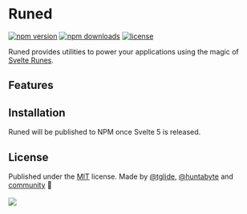 # Runed

<!-- automd:badges license name="runed" color="green" github="svecosystem/runed" -->

[![npm version](https://flat.badgen.net/npm/v/runed?color=green)](https://npmjs.com/package/runed)
[![npm downloads](https://flat.badgen.net/npm/dm/runed?color=green)](https://npmjs.com/package/runed)
[![license](https://flat.badgen.net/github/license/svecosystem/runed?color=green)](https://github.com/svecosystem/runed/blob/main/LICENSE)

<!-- /automd -->

Runed provides utilities to power your applications using the magic of
[Svelte Runes](https://svelte.dev/blog/runes).

## Features

<!-- TODO -->

## Installation

Runed will be published to NPM once Svelte 5 is released.

## License

<!-- automd:contributors license=MIT author="huntabyte" -->

Published under the [MIT](https://github.com/svecosystem/runed/blob/main/LICENSE) license. Made by
[@tglide](https://github.com/tglide), [@huntabyte](https://github.com/huntabyte) and
[community](https://github.com/svecosystem/runed/graphs/contributors) 💛 <br><br>
<a href="https://github.com/svecosystem/runed/graphs/contributors">
<img src="https://contrib.rocks/image?repo=svecosystem/runed" /> </a>

<!-- /automd -->
